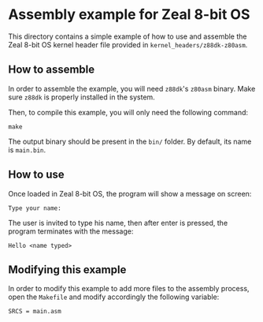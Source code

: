 # Assembly example for Zeal 8-bit OS

This directory contains a simple example of how to use and assemble the Zeal 8-bit OS kernel header file provided in `kernel_headers/z88dk-z80asm`.

## How to assemble

In order to assemble the example, you will need `z88dk`'s `z80asm` binary. Make sure `z88dk` is properly installed in the system.

Then, to compile this example, you will only need the following command:
```
make
```

The output binary should be present in the `bin/` folder. By default, its name is `main.bin`.

## How to use

Once loaded in Zeal 8-bit OS, the program will show a message on screen:
```
Type your name: 
```
The user is invited to type his name, then after enter is pressed, the program terminates with the message:
```
Hello <name typed>
```

## Modifying this example

In order to modify this example to add more files to the assembly process, open the `Makefile` and modify accordingly the following variable:
```
SRCS = main.asm
```